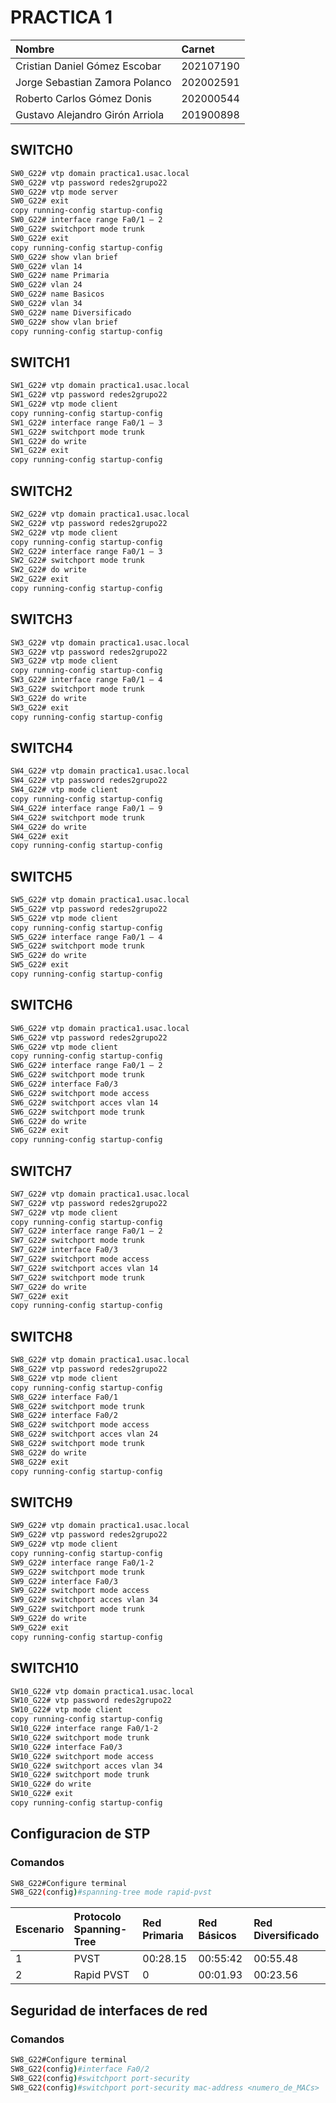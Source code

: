 # PRACTICA 1

|Nombre|Carnet|
|:----|:----|
|Cristian Daniel Gómez Escobar |202107190|
|Jorge Sebastian Zamora Polanco |202002591|
|Roberto Carlos Gómez Donis |202000544|
|Gustavo Alejandro Girón Arriola |201900898|

## SWITCH0

```bash
SW0_G22# vtp domain practica1.usac.local  
SW0_G22# vtp password redes2grupo22  
SW0_G22# vtp mode server  
SW0_G22# exit  
copy running-config startup-config  
SW0_G22# interface range Fa0/1 – 2  
SW0_G22# switchport mode trunk  
SW0_G22# exit  
copy running-config startup-config  
SW0_G22# show vlan brief  
SW0_G22# vlan 14  
SW0_G22# name Primaria  
SW0_G22# vlan 24  
SW0_G22# name Basicos  
SW0_G22# vlan 34  
SW0_G22# name Diversificado  
SW0_G22# show vlan brief  
copy running-config startup-config
```

## SWITCH1  

```bash
SW1_G22# vtp domain practica1.usac.local  
SW1_G22# vtp password redes2grupo22  
SW1_G22# vtp mode client  
copy running-config startup-config  
SW1_G22# interface range Fa0/1 – 3  
SW1_G22# switchport mode trunk  
SW1_G22# do write  
SW1_G22# exit  
copy running-config startup-config
```  

## SWITCH2  

```bash
SW2_G22# vtp domain practica1.usac.local  
SW2_G22# vtp password redes2grupo22  
SW2_G22# vtp mode client  
copy running-config startup-config  
SW2_G22# interface range Fa0/1 – 3  
SW2_G22# switchport mode trunk  
SW2_G22# do write  
SW2_G22# exit  
copy running-config startup-config
```  

## SWITCH3  

```bash
SW3_G22# vtp domain practica1.usac.local  
SW3_G22# vtp password redes2grupo22  
SW3_G22# vtp mode client  
copy running-config startup-config  
SW3_G22# interface range Fa0/1 – 4  
SW3_G22# switchport mode trunk  
SW3_G22# do write  
SW3_G22# exit  
copy running-config startup-config
```  

## SWITCH4  

```bash
SW4_G22# vtp domain practica1.usac.local  
SW4_G22# vtp password redes2grupo22  
SW4_G22# vtp mode client  
copy running-config startup-config  
SW4_G22# interface range Fa0/1 – 9  
SW4_G22# switchport mode trunk  
SW4_G22# do write  
SW4_G22# exit  
copy running-config startup-config
```  

## SWITCH5  

```bash
SW5_G22# vtp domain practica1.usac.local  
SW5_G22# vtp password redes2grupo22  
SW5_G22# vtp mode client  
copy running-config startup-config  
SW5_G22# interface range Fa0/1 – 4  
SW5_G22# switchport mode trunk  
SW5_G22# do write  
SW5_G22# exit  
copy running-config startup-config
```  

## SWITCH6  

```bash
SW6_G22# vtp domain practica1.usac.local  
SW6_G22# vtp password redes2grupo22  
SW6_G22# vtp mode client  
copy running-config startup-config  
SW6_G22# interface range Fa0/1 – 2  
SW6_G22# switchport mode trunk  
SW6_G22# interface Fa0/3  
SW6_G22# switchport mode access  
SW6_G22# switchport acces vlan 14  
SW6_G22# switchport mode trunk  
SW6_G22# do write  
SW6_G22# exit  
copy running-config startup-config
```  

## SWITCH7  

```bash
SW7_G22# vtp domain practica1.usac.local  
SW7_G22# vtp password redes2grupo22  
SW7_G22# vtp mode client  
copy running-config startup-config  
SW7_G22# interface range Fa0/1 – 2  
SW7_G22# switchport mode trunk  
SW7_G22# interface Fa0/3  
SW7_G22# switchport mode access  
SW7_G22# switchport acces vlan 14  
SW7_G22# switchport mode trunk  
SW7_G22# do write  
SW7_G22# exit  
copy running-config startup-config
```  

## SWITCH8

```bash
SW8_G22# vtp domain practica1.usac.local
SW8_G22# vtp password redes2grupo22
SW8_G22# vtp mode client
copy running-config startup-config
SW8_G22# interface Fa0/1
SW8_G22# switchport mode trunk
SW8_G22# interface Fa0/2
SW8_G22# switchport mode access
SW8_G22# switchport acces vlan 24
SW8_G22# switchport mode trunk
SW8_G22# do write
SW8_G22# exit
copy running-config startup-config
```

## SWITCH9

```bash
SW9_G22# vtp domain practica1.usac.local
SW9_G22# vtp password redes2grupo22
SW9_G22# vtp mode client
copy running-config startup-config
SW9_G22# interface range Fa0/1-2
SW9_G22# switchport mode trunk
SW9_G22# interface Fa0/3
SW9_G22# switchport mode access
SW9_G22# switchport acces vlan 34
SW9_G22# switchport mode trunk
SW9_G22# do write
SW9_G22# exit
copy running-config startup-config
```

## SWITCH10

```bash
SW10_G22# vtp domain practica1.usac.local
SW10_G22# vtp password redes2grupo22
SW10_G22# vtp mode client
copy running-config startup-config
SW10_G22# interface range Fa0/1-2
SW10_G22# switchport mode trunk
SW10_G22# interface Fa0/3
SW10_G22# switchport mode access
SW10_G22# switchport acces vlan 34
SW10_G22# switchport mode trunk
SW10_G22# do write
SW10_G22# exit
copy running-config startup-config
```

## Configuracion de STP

### Comandos

```bash
SW8_G22#Configure terminal
SW8_G22(config)#spanning-tree mode rapid-pvst
```

|Escenario|Protocolo Spanning-Tree|Red Primaria|Red Básicos|Red Diversificado|
|:----|:----|:----|:----|:----|
|1|PVST|00:28.15|00:55:42|00:55.48|
|2|Rapid PVST|0|00:01.93|00:23.56|

## Seguridad de interfaces de red

### Comandos

```bash
SW8_G22#Configure terminal
SW8_G22(config)#interface Fa0/2
SW8_G22(config)#switchport port-security
SW8_G22(config)#switchport port-security mac-address <numero_de_MACs>
```
